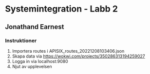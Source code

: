 # Systemintegration - Labb 2
## Jonathand Earnest

### Instruktioner
1. Importera routes i APISIX_routes_20221208103406.json
2. Skapa data via https://wokwi.com/projects/350286313194259027
3. Logga in via localhost:9080
4. Njut av upplevelsen



